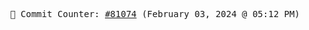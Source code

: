 <p align="center">
    <samp>
        📮 Commit Counter: <a href="https://github.com/Javascript-void0/Javascript-void0/commits/main">#81074</a> (February 03, 2024 @ 05:12 PM)
    </samp>
</p>
